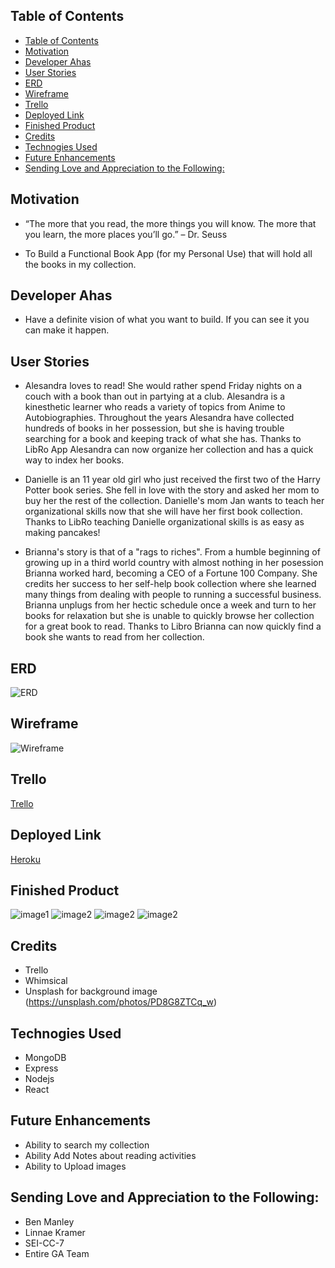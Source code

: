 ## Table of Contents

- [Table of Contents](#table-of-contents)
- [Motivation](#motivation)
- [Developer Ahas](#developer-ahas)
- [User Stories](#user-stories)
- [ERD](#erd)
- [Wireframe](#wireframe)
- [Trello](#trello)
- [Deployed Link](#deployed-link)
- [Finished Product](#finished-product)
- [Credits](#credits)
- [Technogies Used](#technogies-used)
- [Future Enhancements](#future-enhancements)
- [Sending Love and Appreciation to the Following:](#sending-love-and-appreciation-to-the-following)

## Motivation

- “The more that you read, the more things you will know. The more that you learn, the more places you’ll go.” – Dr. Seuss
  
- To Build a Functional Book App (for my Personal Use) that will hold all the books in my collection.


## Developer Ahas

- Have a definite vision of what you want to build. If you can see it you can make it happen.


## User Stories
-  Alesandra loves to read! She would rather spend Friday nights on a couch with a book than out in partying at a club. Alesandra is a kinesthetic learner who reads a variety of topics from Anime to Autobiographies. Throughout the years Alesandra have collected hundreds of books in her possession, but she is having trouble searching for a book and keeping track of what she has. Thanks to LibRo App Alesandra can now organize her collection and has a quick way to index her books.
  
- Danielle is an 11 year old girl who just received the first two of the Harry Potter book series. She fell in love with the story and asked her mom to buy her the rest of the collection. Danielle's mom Jan wants to teach her organizational skills now that she will have her first book collection. Thanks to LibRo teaching Danielle organizational skills is as easy as making pancakes!
  
- Brianna's story is that of a "rags to riches". From a humble beginning of growing up in a third world country with almost nothing in her posession Brianna worked hard, becoming a CEO of a Fortune 100 Company. She credits her success to her self-help book collection where she learned many things from dealing with people to running a successful business. Brianna unplugs from her hectic schedule once a week and turn to her books for relaxation but she is unable to quickly browse her collection for a great book to read. Thanks to Libro Brianna can now quickly find a book she wants to read from her collection.

## ERD
![ERD](https://i.imgur.com/O0vjBKv.png)

## Wireframe
![Wireframe](https://i.imgur.com/F93B8iT.png)

## Trello
[Trello](https://trello.com/b/JBmPqtiZ/mern-stack-project-4)

## Deployed Link
[Heroku](https://libro100.herokuapp.com/login)

## Finished Product
![image1]()
![image2]()
![image2]()
![image2]()

## Credits
- Trello
- Whimsical
- Unsplash for background image (https://unsplash.com/photos/PD8G8ZTCq_w)


## Technogies Used  
- MongoDB
- Express
- Nodejs
- React


## Future Enhancements
- Ability to search my collection
- Ability Add Notes about reading activities
- Ability to Upload images

## Sending Love and Appreciation to the Following:
- Ben Manley
- Linnae Kramer
- SEI-CC-7
- Entire GA Team









